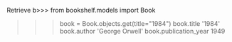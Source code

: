 Retrieve
b>>> from bookshelf.models import Book
>>> book = Book.objects.get(title="1984")
>>> book.title
'1984'
>>> book.author
'George Orwell'
>>> book.publication_year
1949